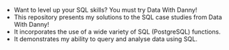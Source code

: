 
- Want to level up your SQL skills? You must try Data With Danny!
- This repository presents my solutions to the SQL case studies from Data With Danny! 
- It incorporates the use of a wide variety of SQL (PostgreSQL) functions. 
- It demonstrates my ability to query and analyse data using SQL. 
